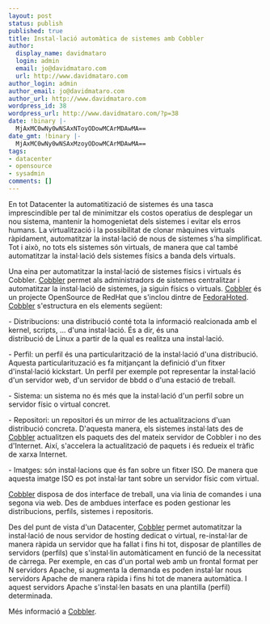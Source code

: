 ```yaml
---
layout: post
status: publish
published: true
title: Instal·lació automàtica de sistemes amb Cobbler
author:
  display_name: davidmataro
  login: admin
  email: jo@davidmataro.com
  url: http://www.davidmataro.com
author_login: admin
author_email: jo@davidmataro.com
author_url: http://www.davidmataro.com
wordpress_id: 38
wordpress_url: http://www.davidmataro.com/?p=38
date: !binary |-
  MjAxMC0wNy0wNSAxNToyODowMCArMDAwMA==
date_gmt: !binary |-
  MjAxMC0wNy0wNSAxMzoyODowMCArMDAwMA==
tags:
- datacenter
- opensource
- sysadmin
comments: []
---
```

<p>En tot Datacenter la automatitizació de sistemes és una tasca imprescindible per tal de minimitzar els costos operatius de desplegar un nou sistema, mantenir la homogenietat dels sistemes i evitar els erros humans. La virtualització i la possibilitat de clonar màquines virtuals ràpidament, automatitzar la instal·lació de nous de sistemes s'ha simplificat. Tot i això, no tots els sistemes són virtuals, de manera que cal també automatitzar la instal·lació dels sistemes físics a banda dels virtuals.</p>
<p>Una eina per automatitzar la instal·lació de sistemes físics i virtuals és Cobbler. <a href="https://fedorahosted.org/cobbler/">Cobbler</a>  permet als administradors de sistemes centralitzar i automatitzar la instal·lació de sistemes, ja siguin físics o virtuals. <a href="https://fedorahosted.org/cobbler/">Cobbler</a> és un projecte OpenSource de RedHat que s'inclou dintre de <a href="https://fedorahosted.org/web/">FedoraHoted</a>. <a href="https://fedorahosted.org/cobbler/">Cobbler</a> s'estructura en els elements següent:</p>
<p>- Distribucions: una distribució conté tota la informació realcionada amb el kernel, scripts, ... d'una instal·lació. És a dir, és una <br />distribució de Linux a partir de la qual es realitza una instal·lació.</p>
<p>- Perfil: un perfil és una particularització de la instal·lació d'una distribució. Aquesta particularituzació es fa mitjançant la definició d'un fitxer d'instal·lació kickstart.  Un perfil per exemple pot representar la instal·lació d'un servidor web, d'un servidor de bbdd o d'una estació de treball.</p>
<p>- Sistema: un sistema no és més que la instal·lació d'un perfil sobre un servidor físic o virtual concret. </p>
<p>- Repositori: un repositori és un mirror de les actualitzacions d'uan distribució concreta. D'aquesta manera, els sistemes instal·lats des de <a href="https://fedorahosted.org/cobbler/">Cobbler</a> actualitzen els paquets des del mateix servidor de Cobbler i no des d'Internet. Així, s'accelera la actualització de paquets i és redueix el tràfic de xarxa Internet.</p>
<p>- Imatges: són instal·lacions que és fan sobre un fitxer ISO. De manera que aquesta imatge ISO es pot instal·lar tant sobre un servidor físic com virtual.</p>
<p><a href="https://fedorahosted.org/cobbler/">Cobbler</a> disposa de dos interface de treball, una via linia de comandes i una segona via web. Des de ambdues interface es poden gestionar les distribucions, perfils, sistemes i repositoris.</p>
<p>Des del punt de vista d'un Datacenter, <a href="https://fedorahosted.org/cobbler/">Cobbler</a> permet automatitzar la instal·lació de nous servidor de hosting dedicat o virtual, re-instal·lar de manera ràpida un servidor que ha fallat i fins hi tot, disposar de plantilles de servidors (perfils) que s'instal·lin automàticament en funció de la necessitat de càrrega. Per exemple, en cas d'un portal web amb un frontal format per N servidors Apache, si augmenta la demanda es poden instal·lar nous servidors Apache de manera ràpida i fins hi tot de manera automàtica. I aquest servidors Apache s'instal·len basats en una plantilla (perfil) determinada.</p>
<p>Més informació a <a href="https://fedorahosted.org/cobbler/">Cobbler</a>.</p>
